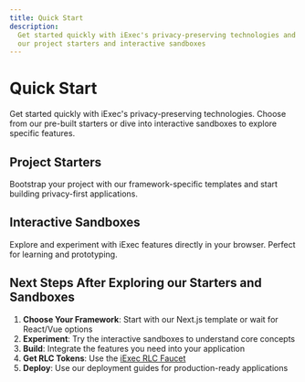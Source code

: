 ```yaml
---
title: Quick Start
description:
  Get started quickly with iExec's privacy-preserving technologies and explore
  our project starters and interactive sandboxes
---
```


# Quick Start

Get started quickly with iExec's privacy-preserving technologies. Choose from
our pre-built starters or dive into interactive sandboxes to explore specific
features.

## Project Starters

Bootstrap your project with our framework-specific templates and start building
privacy-first applications.

<CardGrid>

<ProjectCard
  title="Next.js Starter"
  description="Full-featured Next.js template with Reown integration, TypeScript support, and seamless iExec connectivity."
  icon="logos:nextjs-icon"
  status="available"
  statusLabel="Available"
  buttonLabel="Get Started"
  buttonIcon="mdi:github"
  buttonHref="https://github.com/iExecBlockchainComputing/iexec-nextjs-starter"
/>

<ProjectCard
  title="React Starter"
  description="React starter template with Privy SDK for seamless iExec wallet integration."
  icon="logos:react"
  status="available"
  statusLabel="Available"
  buttonLabel="Get Started"
  buttonIcon="mdi:github"
  buttonHref="https://github.com/iExecBlockchainComputing/iexec-react-starter"
/>

<ProjectCard
  title="Vue.js Starter"
  description="Vue 3 starter template  with TypeScript and Reown integration for iExec apps."
  icon="logos:vue"
  status="available"
  statusLabel="Available"
  buttonLabel="Get Started"
  buttonIcon="mdi:github"
  buttonHref="https://github.com/iExecBlockchainComputing/iexec-vuejs-starter"
/>

</CardGrid>

## Interactive Sandboxes

Explore and experiment with iExec features directly in your browser. Perfect for
learning and prototyping.

<CardGrid>

<ProjectCard
  title="DataProtector Core"
  description="Essential data protection features including encryption, access control, and secure storage."
  icon="mdi:shield-lock"
  status="interactive"
  statusLabel="Interactive"
  buttonLabel="Open Sandbox"
  buttonHref="https://codesandbox.io/p/github/iExecBlockchainComputing/dataprotector-sandbox/main"
/>

<ProjectCard
  title="Web3 Telegram"
  description="Privacy-preserving Telegram messaging integration with user consent management."
  icon="mdi:message-lock"
  status="interactive"
  statusLabel="Interactive"
  buttonLabel="Open Sandbox"
  buttonHref="https://codesandbox.io/p/github/iExecBlockchainComputing/web3-telegram-sandbox/main"
/>

<ProjectCard
  title="Web3 Mail"
  description="Secure email communication for Web3 users without revealing personal email addresses."
  icon="mdi:email-lock"
  status="interactive"
  statusLabel="Interactive"
  buttonLabel="Open Sandbox"
  buttonHref="https://codesandbox.io/p/github/iExecBlockchainComputing/web3mail-sandbox/main"
/>

</CardGrid>

## Next Steps After Exploring our Starters and Sandboxes

1. **Choose Your Framework**: Start with our Next.js template or wait for
   React/Vue options
2. **Experiment**: Try the interactive sandboxes to understand core concepts
3. **Build**: Integrate the features you need into your application
4. **Get RLC Tokens**: Use the
   [iExec RLC Faucet](https://explorer.iex.ec/arbitrum-sepolia-testnet/faucet)
5. **Deploy**: Use our deployment guides for production-ready applications

<script setup>
import CardGrid from '@/components/CardGrid.vue';
import ProjectCard from '@/components/ProjectCard.vue';
</script>
